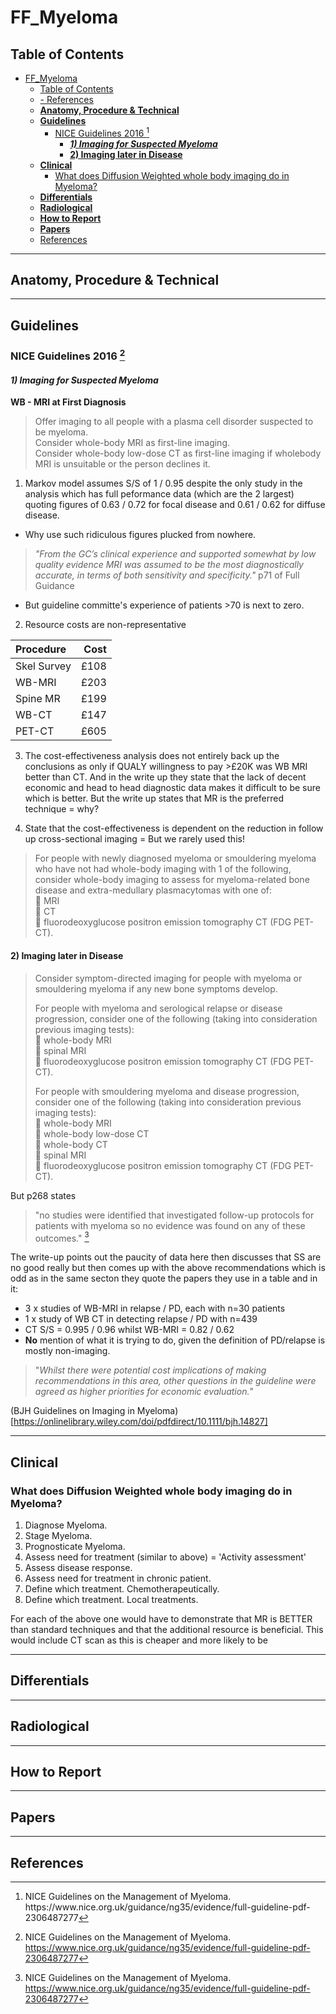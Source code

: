 # FF_Myeloma

## Table of Contents
- [FF_Myeloma](#ff_myeloma)
  - [Table of Contents](#table-of-contents)
  - [- References](#--references)
  - [**Anatomy, Procedure & Technical**](#anatomy-procedure--technical)
  - [**Guidelines**](#guidelines)
    - [NICE Guidelines 2016 [^NICE2016]](#nice-guidelines-2016-nice2016)
      - [***1) Imaging for Suspected Myeloma***](#1-imaging-for-suspected-myeloma)
      - [**2) Imaging later in Disease**](#2-imaging-later-in-disease)
  - [**Clinical**](#clinical)
    - [What does Diffusion Weighted whole body imaging do in Myeloma?](#what-does-diffusion-weighted-whole-body-imaging-do-in-myeloma)
  - [**Differentials**](#differentials)
  - [**Radiological**](#radiological)
  - [**How to Report**](#how-to-report)
  - [**Papers**](#papers)
  - [References](#references)
---

## **Anatomy, Procedure & Technical**

---

## **Guidelines**

### NICE Guidelines 2016 [^NICE2016]  

#### ***1) Imaging for Suspected Myeloma***  

**WB - MRI at First Diagnosis**   

> Offer imaging to all people with a plasma cell disorder suspected to be myeloma.  
> Consider whole-body MRI as first-line imaging.  
> Consider whole-body low-dose CT as first-line imaging if wholebody MRI is unsuitable or the person declines it.  

  1. Markov model assumes S/S of 1 / 0.95 despite the only study in the analysis which has full peformance data (which are the 2 largest) quoting figures of 0.63 / 0.72 for focal disease and 0.61 / 0.62 for diffuse disease.
  - Why use such ridiculous figures plucked from nowhere. 
  > *"From the GC’s clinical experience and supported somewhat by low quality evidence MRI was assumed to be the most
  > diagnostically accurate, in terms of both sensitivity and specificity."*  p71 of Full Guidance
  - But guideline committe's experience of patients >70 is next to zero. 
  2. Resource costs are non-representative   
   
   |Procedure|Cost|
   |:---|---:|
   |Skel Survey| £108|
   |WB-MRI| £203|
   |Spine MR| £199|
   |WB-CT| £147|
   |PET-CT| £605|  

  3. The cost-effectiveness analysis does not entirely back up the conclusions as only if QUALY willingness to pay >£20K was WB MRI better than CT. And in the write up they state that the lack of decent economic and head to head diagnostic data makes it difficult to be sure which is better.  But the write up states that MR is the preferred technique = why? 
 
  4. State that the cost-effectiveness is dependent on the reduction in follow up cross-sectional imaging = But we rarely used this!

> For people with newly diagnosed myeloma or smouldering myeloma who have not had whole-body imaging with 1 of the following, consider whole-body imaging to assess for myeloma-related bone disease and extra-medullary plasmacytomas with one of:  
>  MRI  
>  CT  
>  fluorodeoxyglucose positron emission tomography CT (FDG PET-CT).  


#### **2) Imaging later in Disease**  

> Consider symptom-directed imaging for people with myeloma or smouldering myeloma if any new bone symptoms develop. 
> 
> For people with myeloma and serological relapse or disease progression, consider one of the following (taking into consideration previous imaging tests):  
>  whole-body MRI  
>  spinal MRI  
>  fluorodeoxyglucose positron emission tomography CT (FDG PET-CT).  
>  
> For people with smouldering myeloma and disease progression, consider one of the following (taking into consideration previous imaging tests):  
>  whole-body MRI  
>  whole-body low-dose CT  
>  whole-body CT  
>  spinal MRI  
>  fluorodeoxyglucose positron emission tomography CT (FDG PET-CT).  

But p268 states 
> "no studies were identified that investigated follow-up protocols for patients with myeloma so no evidence was found on any of these outcomes."   [^NICE2016]

The write-up points out the paucity of data here then discusses that SS are no good really but then comes up with the above recommendations which is odd as in the same secton they quote the papers they use in a table and in it:
  - 3 x studies of WB-MRI in relapse / PD, each with n=30  patients
  - 1 x study of WB CT in detecting relapse / PD with n=439
  - CT S/S = 0.995 / 0.96 whilst WB-MRI = 0.82 / 0.62 
  - **No** mention of what it is trying to do, given the definition of PD/relapse is mostly non-imaging.   

> "*Whilst there were potential cost implications of making recommendations in this area, other questions in the guideline were agreed as higher priorities for economic evaluation.*"  

(BJH Guidelines on Imaging in Myeloma)[https://onlinelibrary.wiley.com/doi/pdfdirect/10.1111/bjh.14827]


---

## **Clinical**

### What does Diffusion Weighted whole body imaging do in Myeloma? 
  1. Diagnose Myeloma. 
  2. Stage Myeloma. 
  3. Prognosticate Myeloma.
  4. Assess need for treatment (similar to above) = 'Activity assessment'
  5. Assess disease response. 
  6. Assess need for treatment in chronic patient. 
  7. Define which treatment. Chemotherapeutically.
  8. Define which treatment. Local treatments. 

For each of the above one would have to demonstrate that MR is BETTER than standard techniques and that the additional resource is beneficial. 
This would include CT scan as this is cheaper and more likely to be 

---

## **Differentials**

---

## **Radiological**

---

## **How to Report** 

---

## **Papers**

[^Messiou2019]: Messiou C et al, Guidelines for Acquisition, Interpretation and Reporting of Whole-Body MRI in Myeloma. MY-RADS Radiology 2019; 291:5–13 • https://doi.org/10.1148/radiol.2019181949 •

[^BAH2016]: (https://onlinelibrary.wiley.com/doi/pdfdirect/10.1111/bjh.14827)  

[^NICE2016]: NICE Guidelines on the Management of Myeloma. https://www.nice.org.uk/guidance/ng35/evidence/full-guideline-pdf-2306487277

[^Laubach2019]: Laubach J. Initial therapy in older patients with multiple myeloma. N Engl J Med. 2019;380(22):2172-2173. https://search.proquest.com/docview/2232193627?accountid=46767. doi: http://dx.doi.org/10.1056/NEJMe1904372.

[^Lai2020]: Lai AYT, Riddell A, Barwick T, et al. Interobserver agreement of whole-body magnetic resonance imaging is superior to whole-body computed tomography for assessing disease burden in patients with multiple myeloma. Eur Radiol. 2020;30(1):320-327. doi:10.1007/s00330-019-06281-x

[^NICE2016_2]: Cost-Effectiveness Analysis https://www.nice.org.uk/guidance/ng35/evidence/appendices-af-pdf-2306487278

[^Goldschmidt2016]: Goldschmidt N, Zamir L, Poperno A, Kahan NR, Paltiel O. Presenting Signs of Multiple Myeloma and the Effect of Diagnostic Delay on the Prognosis. J Am Board Fam Med. 2016;29(6):702-709. doi:10.3122/jabfm.2016.06.150393

[^Friese2009]: Friese C et al Leuk Lymphoma. 2009 March ; 50(3): 392–400. doi:10.1080/10428190902741471.

--- 

## References

